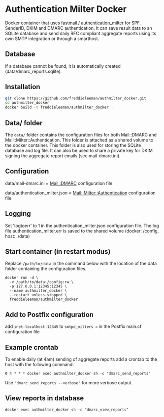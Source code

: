 # Authentication Milter Docker
Docker container that uses [fastmail / authentication_milter](https://github.com/fastmail/authentication_milter) for SPF, SenderID, DKIM and DMARC authentication. It can save result data to an SQLite database and send daily RFC compliant aggregate reports using its own SMTP integration or through a smarthost.

## Database
If a database cannot be found, it is automatically created (data/dmarc_reports.sqlite).

## Installation
```bash
git clone https://github.com/freddieleeman/authmilter_docker.git
cd authmilter_docker
docker build -t freddieleeman/authmilter_docker .
```
## Data/ folder
The `data/` folder contains the configuration files for both Mail::DMARC and Mail::Milter::Authentication. This folder is attached as a shared volume to the docker container. This folder is also used for storing the SQLite database and log file. It can also be used to share a private key for DKIM signing the aggregate report emails (see mail-dmarc.ini).

## Configuration
data/mail-dmarc.ini = [Mail::DMARC](https://github.com/msimerson/mail-dmarc) configuration file

data/authentication_milter.json = [Mail::Milter::Authentication](https://github.com/fastmail/authentication_milter) configuration file

## Logging
Set 'logtoerr' to 1 in the authentication_milter.json configuration file. The log file authentication_milter.err is saved to the shared volume (docker: /config, host: ./data)

## Start container (in restart modus)
Replace `/path/to/data` in the command below with the location of the data folder containing the configuration files.
```
docker run -d \
  -v /path/to/data:/config:rw \
  -p 127.0.0.1:12345:12345 \
  --name authmilter_docker \
  --restart unless-stopped \
  freddieleeman/authmilter_docker
```

## Add to Postfix configuration
add `inet:localhost:12345` to `smtpd_milters =` in the Postfix main.cf configuration file

## Example crontab
To enable daily (at 4am) sending of aggregate reports add a crontab to the host with the following command:

`0 4 * * * docker exec authmilter_docker sh -c "dmarc_send_reports"`

Use `"dmarc_send_reports --verbose"` for more verbose output.

## View reports in database
`docker exec authmilter_docker sh -c "dmarc_view_reports"`
